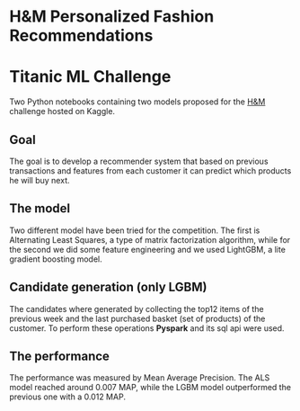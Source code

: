 #  H&M Personalized Fashion Recommendations

# Titanic ML Challenge

Two Python notebooks containing two models proposed for the [H&M](https://www.kaggle.com/competitions/h-and-m-personalized-fashion-recommendations/) challenge hosted on Kaggle.

## Goal
  
The goal is to develop a recommender system that based on previous transactions and features from each customer it can predict which products he will buy next.

## The model

Two different model have been tried for the competition. The first is Alternating Least Squares, a type of matrix factorization algorithm, while for the second we did some feature engineering and we used LightGBM, a lite gradient boosting model.

## Candidate generation (only LGBM)

The candidates where generated by collecting the top12 items of the previous week and the last purchased basket (set of products) of the customer. To perform these operations **Pyspark** and its sql api were used.

## The performance

The performance was measured by Mean Average Precision. The ALS model reached around 0.007 MAP, while the LGBM model outperformed the previous one with a 0.012 MAP.
